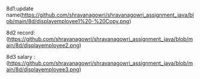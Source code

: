 8d1:update name(https://github.com/shravanagowri/shravanagowri_assignment_java/blob/main/8d/displayemployee1%20-%20Copy.png)

8d2 record:(https://github.com/shravanagowri/shravanagowri_assignment_java/blob/main/8d/displayemployee2.png)

8d3 salary :(https://github.com/shravanagowri/shravanagowri_assignment_java/blob/main/8d/displayemployee3.png)
